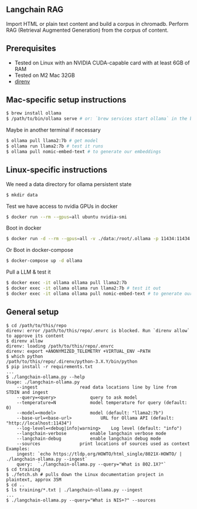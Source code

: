 Langchain RAG
-------------
Import HTML or plain text content and build a corpus in chromadb.
Perform RAG (Retrieval Augmented Generation) from the corpus of content.

Prerequisites
-------------
* Tested on Linux with an NVIDIA CUDA-capable card with at least 6GB of RAM
* Tested on M2 Mac 32GB
* [direnv](https://direnv.net/)

Mac-specific setup instructions
----------------
```sh
$ brew install ollama
$ /path/to/bin/ollama serve # or: `brew services start ollama` in the background
```
Maybe in another terminal if necessary
```sh
$ ollama pull llama2:7b # get model
$ ollama run llama2:7b # test it runs
$ ollama pull nomic-embed-text # to generate our embeddings
```

Linux-specific instructions
------------------
We need a data directory for ollama persistent state
```sh
$ mkdir data
```
Test we have access to nvidia GPUs in docker
```sh
$ docker run --rm --gpus=all ubuntu nvidia-smi
```
Boot in docker
```sh
$ docker run -d --rm --gpus=all -v ./data:/root/.ollama -p 11434:11434 --name ollama ollama/ollama
```
Or Boot in docker-compose
```sh
$ docker-compose up -d ollama
```
Pull a LLM & test it
```sh
$ docker exec -it ollama ollama pull llama2:7b
$ docker exec -it ollama ollama run llama2:7b # test it out
$ docker exec -it ollama ollama pull nomic-embed-text # to generate our embeddings
```

General setup
-------------
```shell
$ cd /path/to/this/repo
direnv: error /path/to/this/repo/.envrc is blocked. Run `direnv allow` to approve its content
$ direnv allow
direnv: loading /path/to/this/repo/.envrc
direnv: export +ANONYMIZED_TELEMETRY +VIRTUAL_ENV ~PATH
$ which python
/path/to/this/repo/.direnv/python-3.X.Y/bin/python
$ pip install -r requirements.txt
...
$ ./langchain-ollama.py --help
Usage: ./langchain-ollama.py
	--ingest				read data locations line by line from STDIN and ingest
	--query=<query>				query to ask model
	--temperature=N				model temperature for query (default: 0)
	--model=<model>				model (default: "llama2:7b")
	--base-url=<base-url>			URL for Ollama API (default: "http://localhost:11434")
	--log-level=<debug|info|warning>	Log level (default: "info")
	--langchain-verbose			enable langchain verbose mode
	--langchain-debug			enable langchain debug mode
	--sources				print locations of sources used as context
Examples:
	ingest:	`echo https://tldp.org/HOWTO/html_single/8021X-HOWTO/ | ./langchain-ollama.py --ingest`
	query:	`./langchain-ollama.py --query="What is 802.1X?"`
$ cd training
$ ./fetch.sh # pulls down the Linux documentation project in plaintext, approx 35M
$ cd ..
$ ls training/*.txt | ./langchain-ollama.py --ingest
...
$ ./langchain-ollama.py --query="What is NIS+?" --sources
```